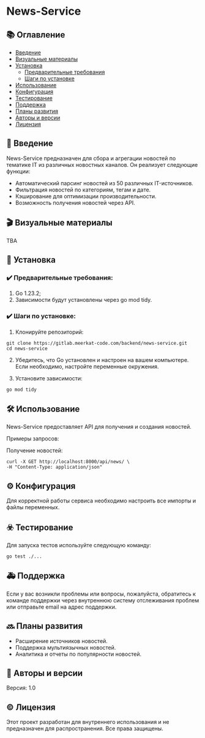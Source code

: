 # News-Service

## 📚 Оглавление
- [Введение](#введение)
- [Визуальные материалы](#визуальные_материалы)
- [Установка](#установка)
    - [Предварительные требования](#предварительные_требования)
    - [Шаги по установке](#шаги_по_установке)
- [Использование](#использование)
- [Конфигурация](#конфигурация)
- [Тестирование](#тестирование)
- [Поддержка](#поддержка)
- [Планы развития](#планы_развития)
- [Авторы и версии](#авторы_и_версии)
- [Лицензия](#лицензия)

## 🚀 Введение
News-Service предназначен для сбора и агрегации новостей по тематике IT из различных новостных каналов. Он реализует следующие функции:

- Автоматический парсинг новостей из 50 различных IT-источников.
- Фильтрация новостей по категориям, тегам и дате.
- Кэширование для оптимизации производительности.
- Возможность получения новостей через API.

## 🎬 Визуальные материалы
TBA

## 💾 Установка
### ✔️ Предварительные требования:
1. Go 1.23.2;
2. Зависимости будут установлены через go mod tidy.

### ✔️ Шаги по установке:
1. Клонируйте репозиторий:

```
git clone https://gitlab.meerkat-code.com/backend/news-service.git
cd news-service
```

2. Убедитесь, что Go установлен и настроен на вашем компьютере. Если необходимо, настройте переменные окружения.

3. Установите зависимости:

```
go mod tidy
```

## 🛠️ Использование
News-Service предоставляет API для получения и создания новостей.

Примеры запросов:

Получение новостей:

```
curl -X GET http://localhost:8000/api/news/ \
-H "Content-Type: application/json"
```

## ⚙️ Конфигурация
Для корректной работы сервиса необходимо настроить все импорты и файлы переменных.

## ☣️ Тестирование
Для запуска тестов используйте следующую команду:

```
go test ./...
```

## 🚑 Поддержка
Если у вас возникли проблемы или вопросы, пожалуйста, обратитесь к команде поддержки через внутреннюю систему отслеживания проблем или отправьте email на адрес поддержки.

## 🔜 Планы развития
- Расширение источников новостей.
- Поддержка мультиязычных новостей.
- Аналитика и отчеты по популярности новостей.

## 👋 Авторы и версии
Версия: 1.0  

## ©️ Лицензия
Этот проект разработан для внутреннего использования и не предназначен для распространения. Все права защищены.
